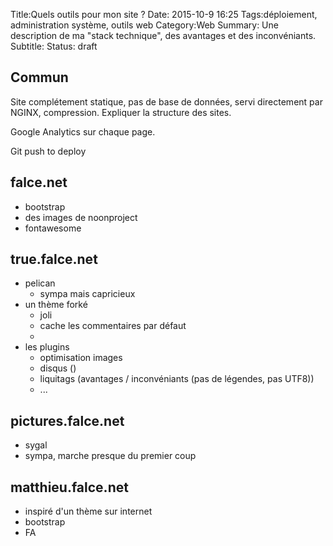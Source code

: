 Title:Quels outils pour mon site ?
Date: 2015-10-9 16:25
Tags:déploiement, administration système, outils web
Category:Web
Summary: Une description de ma "stack technique", des avantages et des inconvéniants.
Subtitle:
Status: draft

## Commun

Site complétement statique, pas de base de données, servi directement par NGINX, compression. Expliquer la structure des sites.

Google Analytics sur chaque page.

Git push to deploy

## falce.net

* bootstrap
* des images de noonproject
* fontawesome

## true.falce.net

* pelican
  * sympa mais capricieux
* un thème forké
  * joli
  * cache les commentaires par défaut
  *
* les plugins
  * optimisation images
  * disqus ()
  * liquitags (avantages / inconvéniants (pas de légendes, pas UTF8))
  * ...

## pictures.falce.net

 * sygal
  * sympa, marche presque du premier coup


## matthieu.falce.net

 * inspiré d'un thème sur internet
 * bootstrap
 * FA

